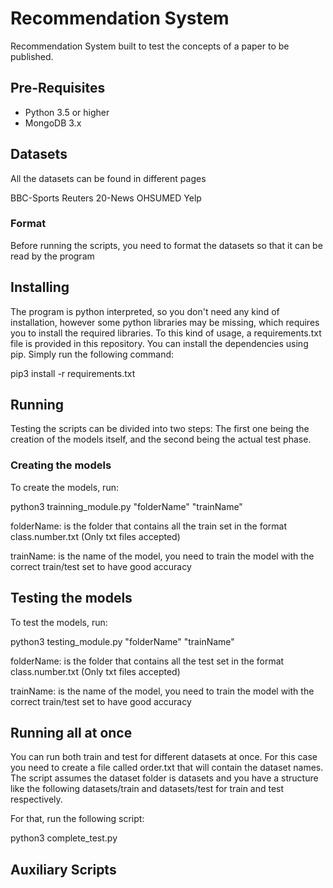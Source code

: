 # Recommendation System
Recommendation System built to test the concepts of a paper to be published.

## Pre-Requisites

- Python 3.5 or higher
- MongoDB 3.x

## Datasets

All the datasets can be found in different pages

BBC-Sports
Reuters
20-News
OHSUMED
Yelp

### Format

Before running the scripts, you need to format the datasets so that it can be read by the program

## Installing

The program is python interpreted, so you don't need any kind of installation, however some python libraries may be missing, which requires you to install the required libraries. To this kind of usage, a requirements.txt file is provided in this repository. You can install the dependencies using pip. Simply run the following command:

pip3 install -r requirements.txt

## Running

Testing the scripts can be divided into two steps: The first one being the creation of the models itself, and the second being the actual test phase.

### Creating the models

To create the models, run:

python3 trainning_module.py "folderName" "trainName"

folderName: is the folder that contains all the train set in the format class.number.txt (Only txt files accepted)

trainName: is the name of the model, you need to train the model with the correct train/test set to have good accuracy

## Testing the models

To test the models, run:

python3 testing_module.py "folderName" "trainName"

folderName: is the folder that contains all the test set in the format class.number.txt (Only txt files accepted)

trainName: is the name of the model, you need to train the model with the correct train/test set to have good accuracy

## Running all at once

You can run both train and test for different datasets at once.
For this case you need to create a file called order.txt that will contain the dataset names. The script assumes the dataset folder is datasets and you have a structure like the following datasets/train and datasets/test for train and test respectively.

For that, run the following script:

python3 complete_test.py

## Auxiliary Scripts
